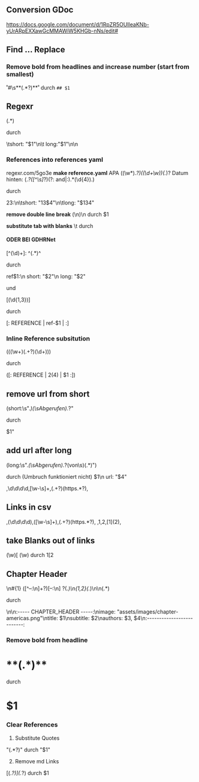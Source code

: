 ## Conversion GDoc
https://docs.google.com/document/d/1RpZR5OUIleaKNb-yUrARpEXXawGcMMAWiW5KHGb-nNs/edit#


## Find … Replace

### Remove bold from headlines and increase number (start from smallest)

˚#\s\*\*(.*?)\*\*˚ durch `## $1`



## Regexr

(.*)

durch 

\tshort: "$1"\n\t long:"$1"\n\n



### References into references yaml
regexr.com/5go3e
**make reference.yaml**
APA
((\w*).*?)(\(\d+\w\))(.*)?
Datum hinten:
(.*?([^\s]*?)(?: and|:).*(\d{4}).)

durch

$2$3:\n\tshort: "$1$3$4"\n\tlong: "$1$3$4"

**remove double line break**
(\n)\n
durch
$1

**substitute tab with blanks**
\t
durch
    
    
#### ODER BEI GDHRNet

\[\^(\d)+\]: \^(.*)\^

durch 

ref$1:\n    short: "$2"\n    long: "$2"


und 

\[(\d{1,3})\]

durch 

[: REFERENCE | ref-$1 | :]

### Inline Reference subsitution
\(((\w+)(.+?)(\d+))\)

durch 

([: REFERENCE | $2($4) | $1 :])


## remove url from short
(short:\s".*)(\sAbgerufen).*?"

durch

$1"

## add url after long
(long:\s".*(\sAbgerufen).*?(von\s)(.*)")

durch (Umbruch funktioniert nicht)
$1\n    url: "$4"


,\d\d\d\d,[\w-\s]+,(.+?)(https.*?),


## Links in csv
,(\d\d\d\d),([\w-\s]+),(.+?)(https.*?), ,$1,$2,[$1]($2),


## take Blanks out of links
(\w)\[ (\w)
durch
$1 [$2

## Chapter Header 

\n#{1} ([^–:\n]+?)[–:\n] ?(.*)\n{1,2}(.*)\n\n(.*)

durch 

\n\n:----- CHAPTER_HEADER -----:\nimage: "assets/images/chapter-americas.png"\ntitle: $1\nsubtitle: $2\nauthors: $3, $4\n:--------------------------:

### Remove bold from headline

# \*\*(.*)\*\*

durch 

# $1


### Clear References

1. Substitute Quotes

"(.*?)" durch "$1"

2. Remove md Links

\[(.*?)\]\(.*?\) durch $1